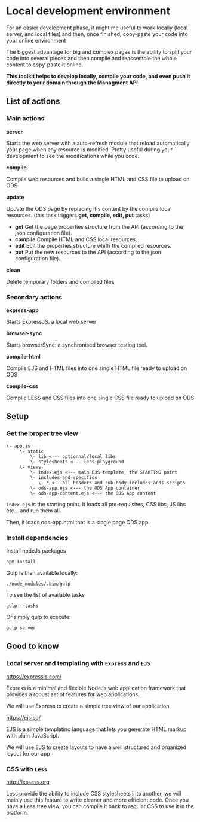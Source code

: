 # Local development environment

For an easier development phase, it might me useful to work locally (local server, and local files) and then, once finished, copy-paste your code into your online environment

The biggest advantage for big and complex pages is the ability to split your code into several pieces and then compile and reassemble the whole content to copy-paste it online.

**This toolkit helps to develop locally, compile your code, and even push it directly to your domain through the Managment API** 

## List of actions

### Main actions

**server**

Starts the web server with a auto-refresh module that reload automatically your page when any resource is modified.
Pretty useful during your development to see the modifications while you code.

**compile**

Compile web resources and build a single HTML and CSS file to upload on ODS

**update**

Update the ODS page by replacing it's content by the compile local resources. 
(this task triggers **get, compile, edit, put** tasks)

* **get** Get the page properties structure from the API (according to the json configuration file).
* **compile** Compile HTML and CSS local resources.
* **edit** Edit the properties structure whith the compiled resources.
* **put** Put the new resources to the API (according to the json configuration file).


**clean**

Delete temporary folders and compiled files


### Secondary actions 

**express-app**

Starts ExpressJS: a local web server
 
**browser-sync**

Starts browserSync: a synchronised browser testing tool.

**compile-html**

Compile EJS and HTML files into one single HTML file ready to upload on ODS

**compile-css**

Compile LESS and CSS files into one single CSS file ready to upload on ODS




## Setup


### Get the proper tree view

```
\- app.js
     \- static
         \- lib <--- optionnal/local libs
         \- stylesheets <--- less playground
     \- views
         \- index.ejs <--- main EJS template, the STARTING point
         \- includes-and-specifics
            \- * <---all headers and sub-body includes ands scripts
         \- ods-app.ejs <--- the ODS App container
         \- ods-app-content.ejs <--- the ODS App content

```

`index.ejs` is the starting point.
It loads all pre-requisites, CSS libs, JS libs etc... and run them all.

Then, it loads ods-app.html that is a single page ODS app. 

### Install dependencies

Install nodeJs packages
```
npm install
```

Gulp is then available locally:
```
./node_modules/.bin/gulp
```

To see the list of available tasks
```
gulp --tasks 
```

Or simply gulp <task> to execute:
```
gulp server
``` 



## Good to know

### Local server and templating with `Express` and `EJS`

https://expressjs.com/

Express is a minimal and flexible Node.js web application framework that provides a robust set of features for web applications.

We will use Express to create a simple tree view of our application

https://ejs.co/

EJS is a simple templating language that lets you generate HTML markup with plain JavaScript.

We will use EJS to create layouts to have a well structured and organized layout for our app


### CSS with `Less`

http://lesscss.org

Less provide the ability to include CSS stylesheets into another, we will mainly use this feature to write cleaner and more efficient code.
Once you have a Less tree view, you can compile it back to regular CSS to use it in the platform.
